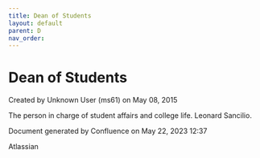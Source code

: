 ```yaml
---
title: Dean of Students
layout: default
parent: D
nav_order:
---
```


# Dean of Students

Created by  Unknown User (ms61) on May 08, 2015

The person in charge of student affairs and college life. Leonard Sancilio.

Document generated by Confluence on May 22, 2023 12:37

Atlassian
